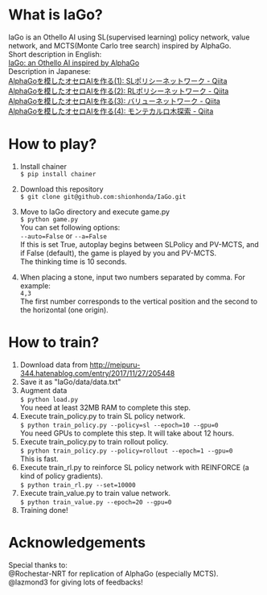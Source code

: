 # What is IaGo?
IaGo is an Othello AI using SL(supervised learning) policy network, value network, and MCTS(Monte Carlo tree search) inspired by AlphaGo.  
Short description in English:  
[IaGo: an Othello AI inspired by AlphaGo](https://www.slideshare.net/ShionHonda/iago-an-othello-ai-inspired-by-alphago)  
Description in Japanese:  
[AlphaGoを模したオセロAIを作る(1): SLポリシーネットワーク - Qiita](https://qiita.com/shionhonda/items/7a3eb79f55299e743630)  
[AlphaGoを模したオセロAIを作る(2): RLポリシーネットワーク - Qiita](https://qiita.com/shionhonda/items/56e37872419a3c79b3aa)  
[AlphaGoを模したオセロAIを作る(3): バリューネットワーク - Qiita](https://qiita.com/shionhonda/items/7dce679b385f738a0dcb)  
[AlphaGoを模したオセロAIを作る(4): モンテカルロ木探索 - Qiita](https://qiita.com/shionhonda/items/307057cfea141b8ad68b)  

# How to play?  
1. Install chainer  
`$ pip install chainer`  

2. Download this repository  
`$ git clone git@github.com:shionhonda/IaGo.git`  

3. Move to IaGo directory and execute game.py  
`$ python game.py`  
You can set following options:  
`--auto=False` or `--a=False`  
If this is set True, autoplay begins between SLPolicy and PV-MCTS, and if False (default), the game is played by you and PV-MCTS.  
The thinking time is 10 seconds.  
4. When placing a stone, input two numbers separated by comma. For example:  
`4,3`  
The first number corresponds to the vertical position and the second to the horizontal (one origin).

# How to train?
1. Download data from <http://meipuru-344.hatenablog.com/entry/2017/11/27/205448>
2. Save it as "IaGo/data/data.txt"    
3. Augment data  
`$ python load.py`  
You need at least 32MB RAM to complete this step.  
4. Execute train_policy.py to train SL policy network.  
`$ python train_policy.py --policy=sl --epoch=10 --gpu=0`  
You need GPUs to complete this step. It will take about 12 hours.
5. Execute train_policy.py to train rollout policy.  
`$ python train_policy.py --policy=rollout --epoch=1 --gpu=0`  
This is fast.  
6. Execute train_rl.py to reinforce SL policy network with REINFORCE (a kind of policy gradients).  
`$ python train_rl.py --set=10000`
7. Execute train_value.py to train value network.  
`$ python train_value.py --epoch=20 --gpu=0`  
8. Training done!

# Acknowledgements  
Special thanks to:  
@Rochestar-NRT for replication of AlphaGo (especially MCTS).  
@lazmond3 for giving lots of feedbacks!
